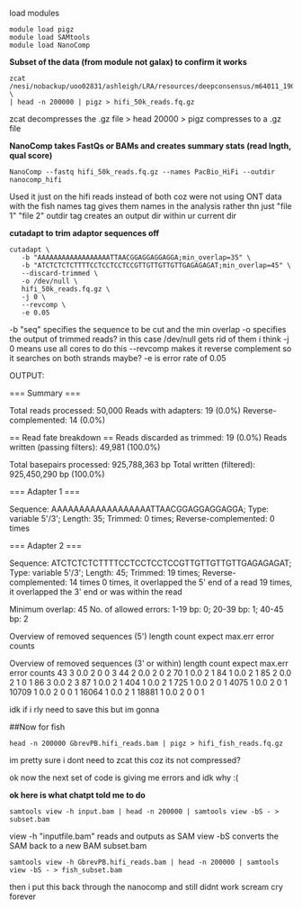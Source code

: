 load modules
```
module load pigz
module load SAMtools
module load NanoComp
```

**Subset of the data (from module not galax) to confirm it works**
```
zcat /nesi/nobackup/uoo02831/ashleigh/LRA/resources/deepconsensus/m64011_190830_220126.Q20.fastq.gz \
| head -n 200000 | pigz > hifi_50k_reads.fq.gz
```
zcat decompresses the .gz file > head 20000 > pigz compresses to a .gz file

**NanoComp takes FastQs or BAMs and creates summary stats (read lngth, qual score)**
```
NanoComp --fastq hifi_50k_reads.fq.gz --names PacBio_HiFi --outdir nanocomp_hifi
```
Used it just on the hifi reads instead of both coz were not using ONT data with the fish
names tag gives them names in the analysis rather thn just "file 1" "file 2"
outdir tag creates an output dir within ur current dir

 **cutadapt to trim adaptor sequences off**
 ```
 cutadapt \
    -b "AAAAAAAAAAAAAAAAAATTAACGGAGGAGGAGGA;min_overlap=35" \
    -b "ATCTCTCTCTTTTCCTCCTCCTCCGTTGTTGTTGTTGAGAGAGAT;min_overlap=45" \
    --discard-trimmed \
    -o /dev/null \
    hifi_50k_reads.fq.gz \
    -j 0 \
    --revcomp \
    -e 0.05
 ```
-b "seq" specifies the sequence to be cut and the min overlap
-o specifies the output of trimmed reads? in this case /dev/null gets rid of them i think
-j 0 means use all cores to do this
--revcomp makes it reverse complement so it searches on both strands maybe?
-e is error rate of 0.05

OUTPUT:

=== Summary ===

Total reads processed:                  50,000
Reads with adapters:                        19 (0.0%)
Reverse-complemented:                       14 (0.0%)

== Read fate breakdown ==
Reads discarded as trimmed:                 19 (0.0%)
Reads written (passing filters):        49,981 (100.0%)

Total basepairs processed:   925,788,363 bp
Total written (filtered):    925,450,290 bp (100.0%)

=== Adapter 1 ===

Sequence: AAAAAAAAAAAAAAAAAATTAACGGAGGAGGAGGA; Type: variable 5'/3'; Length: 35; Trimmed: 0 times; Reverse-complemented: 0 times

=== Adapter 2 ===

Sequence: ATCTCTCTCTTTTCCTCCTCCTCCGTTGTTGTTGTTGAGAGAGAT; Type: variable 5'/3'; Length: 45; Trimmed: 19 times; Reverse-complemented: 14 times
0 times, it overlapped the 5' end of a read
19 times, it overlapped the 3' end or was within the read

Minimum overlap: 45
No. of allowed errors:
1-19 bp: 0; 20-39 bp: 1; 40-45 bp: 2

Overview of removed sequences (5')
length  count   expect  max.err error counts

Overview of removed sequences (3' or within)
length  count   expect  max.err error counts
43      3       0.0     2       0 0 3
44      2       0.0     2       0 2
70      1       0.0     2       1
84      1       0.0     2       1
85      2       0.0     2       1 0 1
86      3       0.0     2       3
87      1       0.0     2       1
404     1       0.0     2       1
725     1       0.0     2       0 1
4075    1       0.0     2       0 1
10709   1       0.0     2       0 0 1
16064   1       0.0     2       1
18881   1       0.0     2       0 0 1

idk if i rly need to save this but im gonna

##Now for fish

```
head -n 200000 GbrevPB.hifi_reads.bam | pigz > hifi_fish_reads.fq.gz
```
im pretty sure i dont need to zcat this coz its not compressed?

ok now the next set of code is giving me errors and idk why :(

**ok here is what chatpt told me to do**
```
samtools view -h input.bam | head -n 200000 | samtools view -bS - > subset.bam
```
view -h "inputfile.bam" reads and outputs as SAM
view -bS converts the SAM back to a new BAM subset.bam
```
samtools view -h GbrevPB.hifi_reads.bam | head -n 200000 | samtools view -bS - > fish_subset.bam
```
then i put this back through the nanocomp and still didnt work scream cry forever

